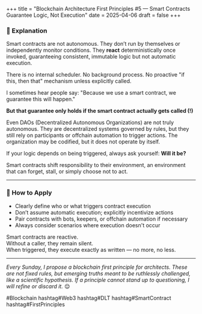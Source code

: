 +++
title = "Blockchain Architecture First Principles #5 — Smart Contracts Guarantee Logic, Not Execution"
date = 2025-04-06
draft = false
+++

### 💭 Explanation

Smart contracts are not autonomous.
They don’t run by themselves or independently monitor conditions. They **react** deterministically once invoked, guaranteeing consistent, immutable logic but not automatic execution.

There is no internal scheduler.
No background process.
No proactive "if this, then that" mechanism unless explicitly called.

I sometimes hear people say:
"Because we use a smart contract, we guarantee this will happen."

**But that guarantee only holds if the smart contract actually gets called (!)**

Even DAOs (Decentralized Autonomous Organizations) are not truly autonomous.
They are decentralized systems governed by rules, but they still rely on participants or offchain automation to trigger actions.
The organization may be codified, but it does not operate by itself.

If your logic depends on being triggered, always ask yourself:
**Will it be?**

Smart contracts shift responsibility to their environment, an environment that can forget, stall, or simply choose not to act.

---

### 🥷 How to Apply

- Clearly define who or what triggers contract execution
- Don’t assume automatic execution; explicitly incentivize actions
- Pair contracts with bots, keepers, or offchain automation if necessary
- Always consider scenarios where execution doesn't occur

Smart contracts are reactive.  
Without a caller, they remain silent.  
When triggered, they execute exactly as written — no more, no less.

---

_Every Sunday, I propose a blockchain first principle for architects. These are not fixed rules, but emerging truths meant to be ruthlessly challenged, like a scientific hypothesis. If a principle cannot stand up to questioning, I will refine or discard it._ 😌

#Blockchain hashtag#Web3 hashtag#DLT hashtag#SmartContract hashtag#FirstPrinciples